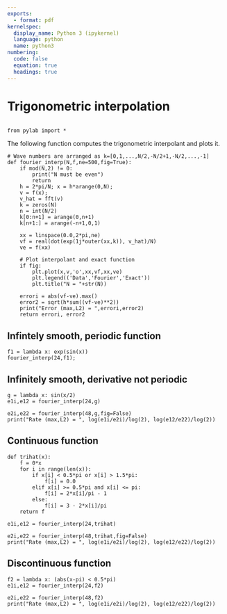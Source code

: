 ```yaml
---
exports:
  - format: pdf
kernelspec:
  display_name: Python 3 (ipykernel)
  language: python
  name: python3
numbering:
  code: false
  equation: true
  headings: true
---
```


# Trigonometric interpolation

```{include} math.md
```

```{code-cell}
from pylab import *
```

The following function computes the trigonometric interpolant and plots it.

```{code-cell}
# Wave numbers are arranged as k=[0,1,...,N/2,-N/2+1,-N/2,...,-1]
def fourier_interp(N,f,ne=500,fig=True):
    if mod(N,2) != 0:
        print("N must be even")
        return
    h = 2*pi/N; x = h*arange(0,N);
    v = f(x);
    v_hat = fft(v)
    k = zeros(N)
    n = int(N/2)
    k[0:n+1] = arange(0,n+1)
    k[n+1:] = arange(-n+1,0,1)

    xx = linspace(0.0,2*pi,ne)
    vf = real(dot(exp(1j*outer(xx,k)), v_hat)/N)
    ve = f(xx)

    # Plot interpolant and exact function
    if fig:
        plt.plot(x,v,'o',xx,vf,xx,ve)
        plt.legend(('Data','Fourier','Exact'))
        plt.title("N = "+str(N))

    errori = abs(vf-ve).max()
    error2 = sqrt(h*sum((vf-ve)**2))
    print("Error (max,L2) = ",errori,error2)
    return errori, error2
```


## Infintely smooth, periodic function


```{code-cell}
f1 = lambda x: exp(sin(x))
fourier_interp(24,f1);
```


## Infinitely smooth, derivative not periodic

```{code-cell}
g = lambda x: sin(x/2)
e1i,e12 = fourier_interp(24,g)
```

```{code-cell}
e2i,e22 = fourier_interp(48,g,fig=False)
print("Rate (max,L2) = ", log(e1i/e2i)/log(2), log(e12/e22)/log(2))
```


## Continuous function

```{code-cell}
def trihat(x):
    f = 0*x
    for i in range(len(x)):
        if x[i] < 0.5*pi or x[i] > 1.5*pi:
            f[i] = 0.0
        elif x[i] >= 0.5*pi and x[i] <= pi:
            f[i] = 2*x[i]/pi - 1
        else:
            f[i] = 3 - 2*x[i]/pi
    return f

e1i,e12 = fourier_interp(24,trihat)
```

```{code-cell}
e2i,e22 = fourier_interp(48,trihat,fig=False)
print("Rate (max,L2) = ", log(e1i/e2i)/log(2), log(e12/e22)/log(2))
```

## Discontinuous function

```{code-cell}
f2 = lambda x: (abs(x-pi) < 0.5*pi)
e1i,e12 = fourier_interp(24,f2)
```

```{code-cell}
e2i,e22 = fourier_interp(48,f2)
print("Rate (max,L2) = ", log(e1i/e2i)/log(2), log(e12/e22)/log(2))
```
